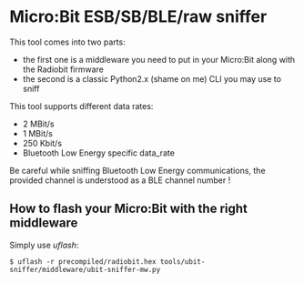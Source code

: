 Micro:Bit ESB/SB/BLE/raw sniffer
================================

This tool comes into two parts:

* the first one is a middleware you need to put in your Micro:Bit along with the Radiobit firmware
* the second is a classic Python2.x (shame on me) CLI you may use to sniff

This tool supports different data rates:

* 2 MBit/s
* 1 MBit/s
* 250 Kbit/s
* Bluetooth Low Energy specific data_rate

Be careful while sniffing Bluetooth Low Energy communications, the provided channel is understood as a BLE channel number !

How to flash your Micro:Bit with the right middleware
-----------------------------------------------------

Simply use *uflash*:

```
$ uflash -r precompiled/radiobit.hex tools/ubit-sniffer/middleware/ubit-sniffer-mw.py
```
